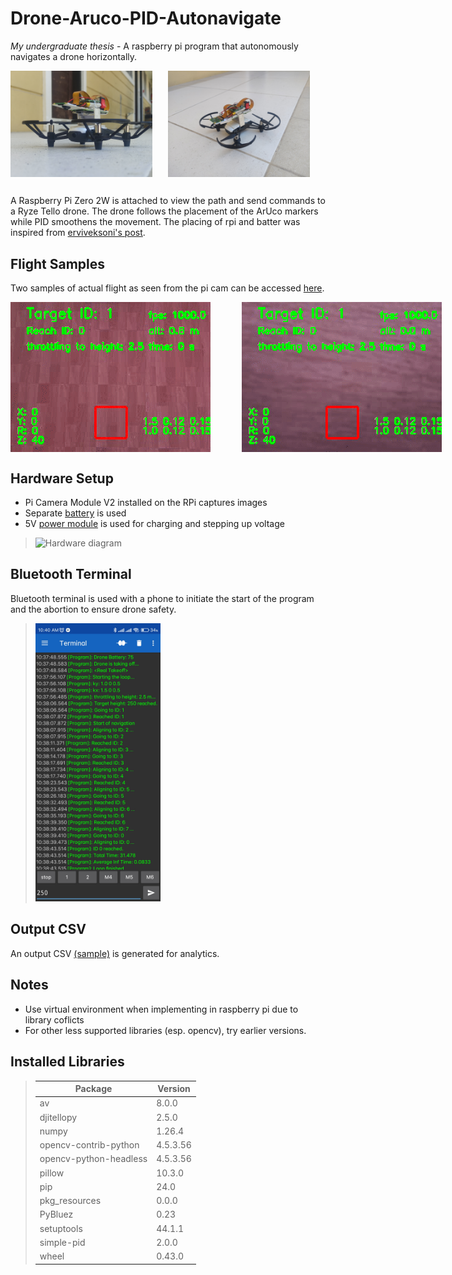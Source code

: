 # Drone-Aruco-PID-Autonavigate
*My undergraduate thesis* - A raspberry pi program that autonomously navigates a drone horizontally.

<div style="display: flex;">
  <img src="Documentations/SetupDrone1.jpg" alt="Att Img 1" style="width: 45%; margin-right: 5%;"/>
  <img src="Documentations/SetupDrone2.jpg" alt="Att Img 2" style="width: 45%;"/>
</div>

##  
A Raspberry Pi Zero 2W is attached to view the path and send commands to a Ryze Tello drone. The drone follows the placement of the ArUco markers while PID smoothens the movement. The placing of rpi and batter was inspired from [erviveksoni's post](https://github.com/erviveksoni/raspberrypi-controlled-tello).

## Flight Samples
Two samples of actual flight as seen from the pi cam can be accessed [here](https://github.com/mangabaycjake/Drone-Aruco-PID-Autonavigate/tree/main/Documentations).

<div style="display: flex;">
  <img src="Documentations/output_video_19.725_0.0832.gif" alt="Fly Vid 1" style="width: 100%; margin-right: 10%;"/>
  <img src="Documentations/output_video_20.882_0.0832.gif" alt="Fly Vid 2" style="width: 100%;"/>
</div>

## Hardware Setup
- Pi Camera Module V2 installed on the RPi captures images
- Separate [battery](https://www.lazada.com.ph/products/i2667786599-s12702717118.html) is used
- 5V [power module](https://www.lazada.com.ph/products/i1309980104-s4775296337.html)
 is used for charging and stepping up voltage

> ![Hardware diagram](https://github.com/user-attachments/assets/ec4cab3a-9a4a-4136-bec7-e196cbd837f9)

## Bluetooth Terminal
Bluetooth terminal is used with a phone to initiate the start of the program and the abortion to ensure drone safety.

> <img src="Documentations/Bluetooth.jpg" width=200></img>

## Output CSV
An output CSV [(sample)](Documentations/pos_20.882_0.0832.csv) is generated for analytics.

## Notes
- Use virtual environment when implementing in raspberry pi due to library coflicts
- For other less supported libraries (esp. opencv), try earlier versions.

## Installed Libraries
> | Package                | Version   |
> |------------------------|-----------|
> | av                     | 8.0.0     |
> | djitellopy             | 2.5.0     |
> | numpy                  | 1.26.4    |
> | opencv-contrib-python  | 4.5.3.56  |
> | opencv-python-headless | 4.5.3.56  |
> | pillow                 | 10.3.0    |
> | pip                    | 24.0      |
> | pkg_resources          | 0.0.0     |
> | PyBluez                | 0.23      |
> | setuptools             | 44.1.1    |
> | simple-pid             | 2.0.0     |
> | wheel                  | 0.43.0    |


